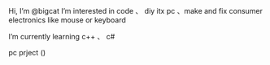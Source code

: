 Hi, I’m @bigcat
I’m interested in code 、 diy itx pc 、make and fix consumer electronics like mouse or keyboard

I’m currently learning c++ 、 c# 


pc prject ()


<!---
subigcat/subigcat is a ✨ special ✨ repository because its `README.md` (this file) appears on your GitHub profile.
You can click the Preview link to take a look at your changes.
--->
